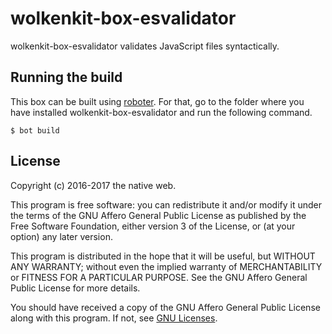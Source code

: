 # wolkenkit-box-esvalidator

wolkenkit-box-esvalidator validates JavaScript files syntactically.

## Running the build

This box can be built using [roboter](https://github.com/thenativeweb/roboter). For that, go to the folder where you have installed wolkenkit-box-esvalidator and run the following command.

```
$ bot build
```

## License

Copyright (c) 2016-2017 the native web.

This program is free software: you can redistribute it and/or modify it under the terms of the GNU Affero General Public License as published by the Free Software Foundation, either version 3 of the License, or (at your option) any later version.

This program is distributed in the hope that it will be useful, but WITHOUT ANY WARRANTY; without even the implied warranty of MERCHANTABILITY or FITNESS FOR A PARTICULAR PURPOSE. See the GNU Affero General Public License for more details.

You should have received a copy of the GNU Affero General Public License along with this program. If not, see [GNU Licenses](http://www.gnu.org/licenses/).
